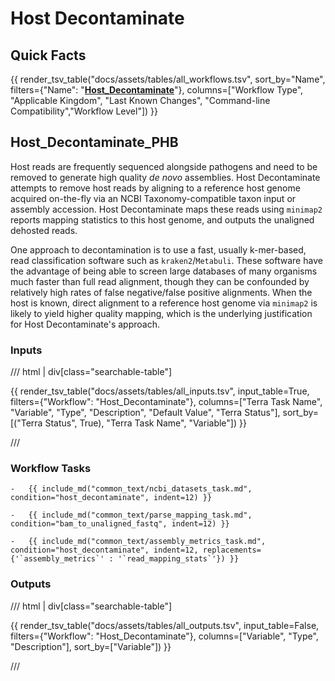 # Host Decontaminate

## Quick Facts

{{ render_tsv_table("docs/assets/tables/all_workflows.tsv", sort_by="Name", filters={"Name": "[**Host_Decontaminate**](../workflows/standalone/host_decontaminate.md)"}, columns=["Workflow Type", "Applicable Kingdom", "Last Known Changes", "Command-line Compatibility","Workflow Level"]) }}

## Host_Decontaminate_PHB

Host reads are frequently sequenced alongside pathogens and need to be removed to generate high quality *de novo* assemblies. Host Decontaminate attempts to remove host reads by aligning to a reference host genome acquired on-the-fly via an NCBI Taxonomy-compatible taxon input or assembly accession. Host Decontaminate maps these reads using `minimap2` reports mapping statistics to this host genome, and outputs the unaligned dehosted reads. 

One approach to decontamination is to use a fast, usually k-mer-based, read classification software such as `kraken2`/`Metabuli`. These software have the advantage of being able to screen large databases of many organisms much faster than full read alignment, though they can be confounded by relatively high rates of false negative/false positive alignments. When the host is known, direct alignment to a reference host genome via `minimap2` is likely to yield higher quality mapping, which is the underlying justification for Host Decontaminate's approach.

### Inputs

/// html | div[class="searchable-table"]

{{ render_tsv_table("docs/assets/tables/all_inputs.tsv", input_table=True, filters={"Workflow": "Host_Decontaminate"}, columns=["Terra Task Name", "Variable", "Type", "Description", "Default Value", "Terra Status"], sort_by=[("Terra Status", True), "Terra Task Name", "Variable"]) }}

///

### Workflow Tasks

<div class="grid cards" markdown>

    -   {{ include_md("common_text/ncbi_datasets_task.md", condition="host_decontaminate", indent=12) }}

</div>

<div class="grid cards" markdown>

    -   {{ include_md("common_text/parse_mapping_task.md", condition="bam_to_unaligned_fastq", indent=12) }}

</div>


<div class="grid cards" markdown>

    -   {{ include_md("common_text/assembly_metrics_task.md", condition="host_decontaminate", indent=12, replacements={'`assembly_metrics`' : '`read_mapping_stats`'}) }}

</div>

### Outputs

/// html | div[class="searchable-table"]

{{ render_tsv_table("docs/assets/tables/all_outputs.tsv", input_table=False, filters={"Workflow": "Host_Decontaminate"}, columns=["Variable", "Type", "Description"], sort_by=["Variable"]) }}

///
